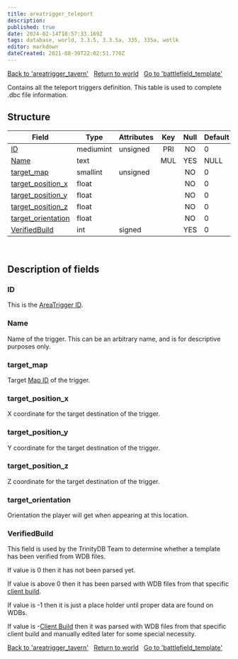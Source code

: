 ```yaml
---
title: areatrigger_teleport
description: 
published: true
date: 2024-02-14T18:57:33.169Z
tags: database, world, 3.3.5, 3.3.5a, 335, 335a, wotlk
editor: markdown
dateCreated: 2021-08-30T22:02:51.770Z
---
```


<a href="https://trinitycore.info/en/database/335/world/areatrigger_tavern" class="mt-5 v-btn v-btn--depressed v-btn--flat v-btn--outlined theme--light v-size--default darkblue--text text--lighten-3"><span class="v-btn__content"><i aria-hidden="true" class="v-icon notranslate v-icon--left mdi mdi-arrow-left theme--light"></i><span>Back to 'areatrigger_tavern'</span></span></a>&nbsp;&nbsp;&nbsp;<a href="https://trinitycore.info/en/database/335/world/home" class="mt-5 v-btn v-btn--depressed v-btn--flat v-btn--outlined theme--light v-size--default darkblue--text text--lighten-3"><span class="v-btn__content"><i aria-hidden="true" class="v-icon notranslate v-icon--left mdi mdi-home-outline theme--light"></i><span>Return to world</span></span></a>&nbsp;&nbsp;&nbsp;<a href="https://trinitycore.info/en/database/335/world/battlefield_template" class="mt-5 v-btn v-btn--depressed v-btn--flat v-btn--outlined theme--light v-size--default darkblue--text text--lighten-3"><span class="v-btn__content"><span>Go to 'battlefield_template'</span><i aria-hidden="true" class="v-icon notranslate v-icon--right mdi mdi-arrow-right theme--light"></i></span></a>

Contains all the teleport triggers definition. This table is used to complete .dbc file information.

## Structure

| Field | Type | Attributes | Key | Null | Default | Extra | Comment |
| --- | --- | --- | :---: | :---: | --- | --- | --- |
| [ID](#id-alt) | mediumint | unsigned | PRI | NO | 0 |  |  |
| [Name](#name-alt) | text |  | MUL | YES | NULL |  |  |
| [target_map](#target_map) | smallint | unsigned |  | NO | 0 |  |  |
| [target_position_x](#target_position_x) | float |  |  | NO | 0 |  |  |
| [target_position_y](#target_position_y) | float |  |  | NO | 0 |  |  |
| [target_position_z](#target_position_z) | float |  |  | NO | 0 |  |  |
| [target_orientation](#target_orientation) | float |  |  | NO | 0 |  |  |
| [VerifiedBuild](#verifiedbuild) | int | signed |  | YES | 0 |  |  |
&nbsp;
## Description of fields

### ID <!-- {#id-alt} -->
This is the [AreaTrigger ID](/files/DBC/335/areatrigger#id).
&nbsp;

### Name <!-- {#name-alt} -->
Name of the trigger. This can be an arbitrary name, and is for descriptive purposes only.
&nbsp;

### target_map
Target [Map ID](/files/DBC/335/map#id) of the trigger.
&nbsp;

### target_position_x
X coordinate for the target destination of the trigger.
&nbsp;

### target_position_y
Y coordinate for the target destination of the trigger.
&nbsp;

### target_position_z
Z coordinate for the target destination of the trigger.
&nbsp;

### target_orientation
Orientation the player will get when appearing at this location.
&nbsp;

### VerifiedBuild
This field is used by the TrinityDB Team to determine whether a template has been verified from WDB files.

If value is 0 then it has not been parsed yet.

If value is above 0 then it has been parsed with WDB files from that specific [client build](/en/database/335/auth/realmlist#gamebuild).

If value is -1 then it is just a place holder until proper data are found on WDBs.

If value is -[Client Build](/en/database/335/auth/realmlist#gamebuild) then it was parsed with WDB files from that specific client build and manually edited later for some special necessity.
&nbsp;

<a href="https://trinitycore.info/en/database/335/world/areatrigger_tavern" class="mt-5 v-btn v-btn--depressed v-btn--flat v-btn--outlined theme--light v-size--default darkblue--text text--lighten-3"><span class="v-btn__content"><i aria-hidden="true" class="v-icon notranslate v-icon--left mdi mdi-arrow-left theme--light"></i><span>Back to 'areatrigger_tavern'</span></span></a>&nbsp;&nbsp;&nbsp;<a href="https://trinitycore.info/en/database/335/world/home" class="mt-5 v-btn v-btn--depressed v-btn--flat v-btn--outlined theme--light v-size--default darkblue--text text--lighten-3"><span class="v-btn__content"><i aria-hidden="true" class="v-icon notranslate v-icon--left mdi mdi-home-outline theme--light"></i><span>Return to world</span></span></a>&nbsp;&nbsp;&nbsp;<a href="https://trinitycore.info/en/database/335/world/battlefield_template" class="mt-5 v-btn v-btn--depressed v-btn--flat v-btn--outlined theme--light v-size--default darkblue--text text--lighten-3"><span class="v-btn__content"><span>Go to 'battlefield_template'</span><i aria-hidden="true" class="v-icon notranslate v-icon--right mdi mdi-arrow-right theme--light"></i></span></a>
